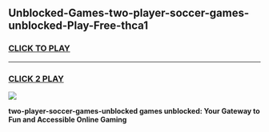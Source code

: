 
## Unblocked-Games-two-player-soccer-games-unblocked-Play-Free-thca1
<h3>
<a href="https://premium76.site?title=two-player-soccer-games-unblocked&ref=10A">CLICK TO PLAY</a></h3>
<hr>

<h3>
<a href="https://premium76.site?title=two-player-soccer-games-unblocked&ref=10A">CLICK 2 PLAY</a>
  
</h3>

<a href="https://premium76.site?title=two-player-soccer-games-unblocked&ref=10A"><img src="https://clearcache.store/games.png"></a>


**two-player-soccer-games-unblocked games unblocked: Your Gateway to Fun and Accessible Online Gaming**
